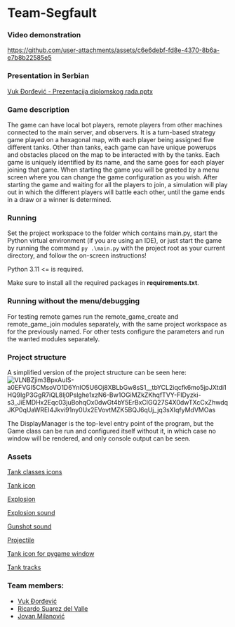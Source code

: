 # Team-Segfault

### Video demonstration 

https://github.com/user-attachments/assets/c6e6debf-fd8e-4370-8b6a-e7b8b22585e5

### Presentation in Serbian

[Vuk Đorđević - Prezentacija diplomskog rada.pptx](https://github.com/user-attachments/files/17104345/Vuk.Dordevic.-.Prezentacija.diplomskog.rada.pptx)


### Game description

The game can have local bot players, remote players from other machines connected to the main server, and observers.
It is a turn-based strategy game played on a hexagonal map, with each player being assigned five different tanks.
Other than tanks, each game can have unique powerups and obstacles placed on the map to be interacted with by the tanks. 
Each game is uniquely identified by its name, and the same goes for each player joining that game.
When starting the game you will be greeted by a menu screen where you can change the game configuration as you wish.
After starting the game and waiting for all the players to join, a simulation will play out in which the different
players will battle each other, until the game ends in a draw or a winner is determined.

### Running

Set the project workspace to the folder which contains main.py, start the Python virtual environment (if you are using an IDE), or just start the game by running the command `py .\main.py` with the project root as your current directory, and follow the on-screen instructions!

Python 3.11 <= is required.

Make sure to install all the required packages in **requirements.txt**.

### Running without the menu/debugging

For testing remote games run the remote_game_create and remote_game_join modules separately, with the same project
workspace as for the previously named.
For other tests configure the parameters and run the wanted modules separately.

### Project structure

A simplified version of the project structure can be seen here:
![VLNBZjim3BpxAuIS-a0EFVGI5CMsoVO1D6YnIO5U6Oj8XBLbGw8sS1__tbYCL2iqcfk6mo5jpJXtdi1HQ9lgP3GgR7iQL8lj0Pslghe1xzN6-Bw1OGiMZkZKhqfTVY-FIDyzki-s3_JiEMDHx2Eqc03juBohqOx0dwGt4bY5ErBxClGQ27S4X0dwTXcCxZhwdqJKP0qUaWREI4Jkvi91ny0Ux2EVovtMZK5BQJ6qUj_jq3sXIqfyMdVMOas](https://user-images.githubusercontent.com/81580576/235599494-7ad24e7b-8dc7-41f0-ac29-f94e90c7aa61.png)


The DisplayManager is the top-level entry point of the program, but the Game class can be run and configured itself
without it, in which case no window will be rendered, and only console output can be seen.

### Assets

[Tank classes icons](https://icon-library.com/icon/world-of-tanks-icon-12.html)

[Tank icon](https://www.freeiconspng.com/img/19109)

[Explosion](https://www.pngwing.com/en/free-png-xiyem)

[Explosion sound](https://pixabay.com/sound-effects/explosion-6055/)

[Gunshot sound](https://pixabay.com/sound-effects/shotgun-firing-3-14483/)

[Projectile](https://www.freepnglogos.com/images/bullet-8545.html)

[Tank icon for pygame window](https://www.flaticon.com/free-icon/tank_3111508)

[Tank tracks](https://www.dreamstime.com/tank-tracks-set-track-treads-isolated-white-various-caterpillar-impressed-heavy-vehicles-like-tractors-bulldozers-image198577121)

### Team members:

- [Vuk Đorđević](https://github.com/MegatronJeremy)
- [Ricardo Suarez del Valle](https://github.com/RicardoSdV)
- [Jovan Milanović](https://github.com/wanjoh)
